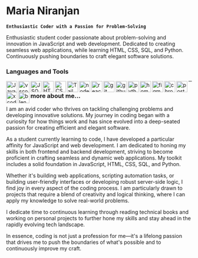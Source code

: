 # Maria Niranjan

**`Enthusiastic Coder with a Passion for Problem-Solving`**

Enthusiastic student coder passionate about problem-solving and innovation in JavaScript and web development. Dedicated to creating seamless web applications, while learning HTML, CSS, SQL, and Python. Continuously pushing boundaries to craft elegant software solutions.

### Languages and Tools
 <img align='left' alt='Java Script' width="30px" style="pading-right:10px;" src="https://cdn.jsdelivr.net/gh/devicons/devicon@latest/icons/javascript/javascript-original.svg"/>
 <img align='left' alt='vscode' width="30px" style="pading-right:10px;" src="https://cdn.jsdelivr.net/gh/devicons/devicon@latest/icons/vscode/vscode-original.svg" />
 <img align='left' alt='JSON' width="30px" style="pading-right:10px;" src="https://cdn.jsdelivr.net/gh/devicons/devicon@latest/icons/json/json-original.svg"/>
 <img align='left' alt='HTML' width="30px" style="pading-right:10px;" src="https://cdn.jsdelivr.net/gh/devicons/devicon@latest/icons/html5/html5-original.svg"/>
 <img align='left' alt='CSS' width="30px" style="pading-right:10px;" src="https://cdn.jsdelivr.net/gh/devicons/devicon@latest/icons/css3/css3-original.svg"/>
 <img align='left' alt='Tailwind' width="30px" style="pading-right:10px;" src="https://cdn.jsdelivr.net/gh/devicons/devicon@latest/icons/tailwindcss/tailwindcss-original.svg"/>
 <img align='left' alt='nodeJS' width="30px" style="pading-right:10px;" src="https://cdn.jsdelivr.net/gh/devicons/devicon@latest/icons/nodejs/nodejs-original.svg"/>
 <img align='left' alt='react' width="30px" style="pading-right:10px;" src="https://cdn.jsdelivr.net/gh/devicons/devicon@latest/icons/react/react-original.svg"/>
 <img align='left' alt='git' width="30px" style="pading-right:10px;" src="https://cdn.jsdelivr.net/gh/devicons/devicon@latest/icons/git/git-original.svg"/>
 <img align='left' alt='github' width="30px" style="pading-right:10px;" src="https://cdn.jsdelivr.net/gh/devicons/devicon@latest/icons/github/github-original.svg"/>
 <img align='left' alt='python' width="30px" style="pading-right:10px;" src="https://cdn.jsdelivr.net/gh/devicons/devicon@latest/icons/python/python-plain.svg"/>
 <img align='left' alt='homebrew' width="30px" style="pading-right:10px;" src="https://cdn.jsdelivr.net/gh/devicons/devicon@latest/icons/homebrew/homebrew-original.svg" />
 <img align='left' alt='figma' width="30px" style="pading-right:10px;" src="https://cdn.jsdelivr.net/gh/devicons/devicon@latest/icons/figma/figma-original.svg"/>
 <img align='left' alt='chrome' width="30px" style="pading-right:10px;" src="https://cdn.jsdelivr.net/gh/devicons/devicon@latest/icons/chrome/chrome-original.svg" />
 <img align='left' alt='postman' width="30px" style="pading-right:10px;" src="https://cdn.jsdelivr.net/gh/devicons/devicon@latest/icons/postman/postman-original.svg" />
 <img align='left' alt='xcode' width="30px" style="pading-right:10px;" src="https://cdn.jsdelivr.net/gh/devicons/devicon@latest/icons/xcode/xcode-original.svg" />
 <img align='left' alt='blender' width="30px" style="pading-right:10px;" src="https://cdn.jsdelivr.net/gh/devicons/devicon@latest/icons/blender/blender-original.svg" />

---
<h3> more about me... </h3>
 I am an avid coder who thrives on tackling challenging problems and developing innovative solutions. My journey in coding began with a curiosity for how things work and has since evolved into a deep-seated passion for creating efficient and elegant software. 
 
 As a student currently learning to code, I have developed a particular affinity for JavaScript and web development. I am dedicated to honing my skills in both frontend and backend development, striving to become proficient in crafting seamless and dynamic web applications. My toolkit includes a solid foundation in JavaScript, HTML, CSS, SQL, and Python.
 
 Whether it's building web applications, scripting automation tasks, or building user-friendly interfaces or developing robust server-side logic, I find joy in every aspect of the coding process. I am particularly drawn to projects that require a blend of creativity and logical thinking, where I can apply my knowledge to solve real-world problems.
 
 I dedicate time to continuous learning through reading technical books and working on personal projects to further hone my skills and stay ahead in the rapidly evolving tech landscape.
 
 In essence, coding is not just a profession for me—it's a lifelong passion that drives me to push the boundaries of what's possible and to continuously improve my craft.
</details>
